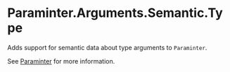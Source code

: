 # Paraminter.Arguments.Semantic.Type

Adds support for semantic data about type arguments to `Paraminter`.

See [Paraminter](https://www.github.com/Paraminter/Paraminter) for more information.